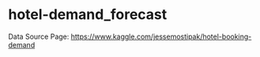 # hotel-demand_forecast

Data Source Page:
https://www.kaggle.com/jessemostipak/hotel-booking-demand
